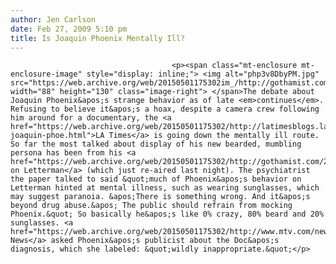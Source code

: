 ```yaml
---
author: Jen Carlson
date: Feb 27, 2009 5:10 pm
title: Is Joaquin Phoenix Mentally Ill?
---
```


	
										<p><span class="mt-enclosure mt-enclosure-image" style="display: inline;"> <img alt="php3v8DbyPM.jpg" src="https://web.archive.org/web/20150501175302im_/http://gothamist.com/attachments/arts_jen/php3v8DbyPM.jpg" width="88" height="130" class="image-right"> </span>The debate about Joaquin Phoenix&apos;s strange behavior as of late <em>continues</em>. Refusing to believe it&apos;s a hoax, despite a camera crew following him around for a documentary, the <a href="https://web.archive.org/web/20150501175302/http://latimesblogs.latimes.com/booster_shots/2009/02/is-joaquin-phoe.html">LA Times</a> is going down the mentally ill route. So far the most talked about display of his new bearded, mumbling persona has been from his <a href="https://web.archive.org/web/20150501175302/http://gothamist.com/2009/02/12/joaquin_phoenix_on_letterman.php">appearance on Letterman</a> (which just re-aired last night). The psychiatrist the paper talked to said &quot;much of Phoenix&apos;s behavior on Letterman hinted at mental illness, such as wearing sunglasses, which may suggest paranoia. &apos;There is something wrong. And it&apos;s beyond drug abuse.&apos; The public should refrain from mocking Phoenix.&quot; So basically he&apos;s like 0% crazy, 80% beard and 20% sunglasses. <a href="https://web.archive.org/web/20150501175302/http://www.mtv.com/news/articles/1606014/20090227/story.jhtml">MTV News</a> asked Phoenix&apos;s publicist about the Doc&apos;s diagnosis, which she labeled: &quot;wildly inappropriate.&quot;</p>					
										
									
				